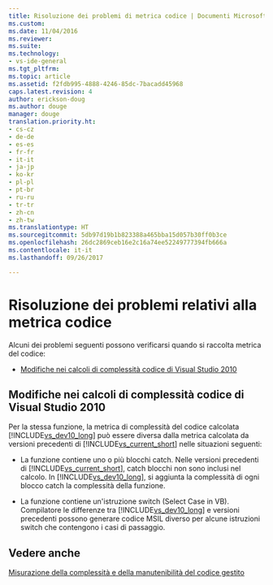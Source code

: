 ```yaml
---
title: Risoluzione dei problemi di metrica codice | Documenti Microsoft
ms.custom: 
ms.date: 11/04/2016
ms.reviewer: 
ms.suite: 
ms.technology:
- vs-ide-general
ms.tgt_pltfrm: 
ms.topic: article
ms.assetid: f2fdb995-4888-4246-85dc-7bacadd45968
caps.latest.revision: 4
author: erickson-doug
ms.author: douge
manager: douge
translation.priority.ht:
- cs-cz
- de-de
- es-es
- fr-fr
- it-it
- ja-jp
- ko-kr
- pl-pl
- pt-br
- ru-ru
- tr-tr
- zh-cn
- zh-tw
ms.translationtype: HT
ms.sourcegitcommit: 5db97d19b1b823388a465bba15d057b30ff0b3ce
ms.openlocfilehash: 26dc2869ceb16e2c16a74ee52249777394fb666a
ms.contentlocale: it-it
ms.lasthandoff: 09/26/2017

---
```

# <a name="troubleshooting-code-metrics-issues"></a>Risoluzione dei problemi relativi alla metrica codice
Alcuni dei problemi seguenti possono verificarsi quando si raccolta metrica del codice:  
  
-   [Modifiche nei calcoli di complessità codice di Visual Studio 2010](#Changes_in_Visual_Studio_2010_code_complexity_calculations)  
  
##  <a name="Changes_in_Visual_Studio_2010_code_complexity_calculations"></a>Modifiche nei calcoli di complessità codice di Visual Studio 2010  
 Per la stessa funzione, la metrica di complessità del codice calcolata [!INCLUDE[vs_dev10_long](../code-quality/includes/vs_dev10_long_md.md)] può essere diversa dalla metrica calcolata da versioni precedenti di [!INCLUDE[vs_current_short](../code-quality/includes/vs_current_short_md.md)] nelle situazioni seguenti:  
  
-   La funzione contiene uno o più blocchi catch. Nelle versioni precedenti di [!INCLUDE[vs_current_short](../code-quality/includes/vs_current_short_md.md)], catch blocchi non sono inclusi nel calcolo. In [!INCLUDE[vs_dev10_long](../code-quality/includes/vs_dev10_long_md.md)], si aggiunta la complessità di ogni blocco catch la complessità della funzione.  
  
-   La funzione contiene un'istruzione switch (Select Case in VB). Compilatore le differenze tra [!INCLUDE[vs_dev10_long](../code-quality/includes/vs_dev10_long_md.md)] e versioni precedenti possono generare codice MSIL diverso per alcune istruzioni switch che contengono i casi di passaggio.  
  
## <a name="see-also"></a>Vedere anche  
 [Misurazione della complessità e della manutenibilità del codice gestito](../code-quality/measuring-complexity-and-maintainability-of-managed-code.md)
